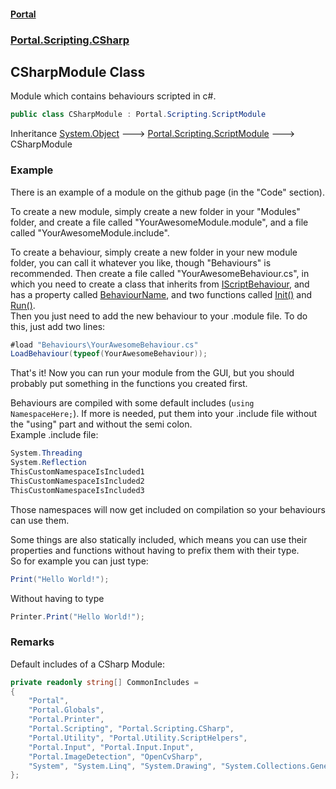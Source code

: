 #### [Portal](index.md 'index')
### [Portal.Scripting.CSharp](Portal.Scripting.CSharp.md 'Portal.Scripting.CSharp')

## CSharpModule Class

Module which contains behaviours scripted in c#.

```csharp
public class CSharpModule : Portal.Scripting.ScriptModule
```

Inheritance [System.Object](https://docs.microsoft.com/en-us/dotnet/api/System.Object 'System.Object') &#129106; [Portal.Scripting.ScriptModule](https://docs.microsoft.com/en-us/dotnet/api/Portal.Scripting.ScriptModule 'Portal.Scripting.ScriptModule') &#129106; CSharpModule

### Example
There is an example of a module on the github page (in the "Code" section).  
  
To create a new module, simply create a new folder in your "Modules" folder, and create a file called "YourAwesomeModule.module", and a file called "YourAwesomeModule.include".   
  
To create a behaviour, simply create a new folder in your new module folder, you can call it whatever you like, though "Behaviours" is recommended. Then create a file called "YourAwesomeBehaviour.cs", in which you need to create a class that inherits from [IScriptBehaviour](Portal.Scripting.IScriptBehaviour.md 'Portal.Scripting.IScriptBehaviour'), and has a property called [BehaviourName](Portal.Scripting.IScriptBehaviour.BehaviourName.md 'Portal.Scripting.IScriptBehaviour.BehaviourName'), and two functions called [Init()](Portal.Scripting.IScriptBehaviour.Init().md 'Portal.Scripting.IScriptBehaviour.Init()') and [Run()](Portal.Scripting.IScriptBehaviour.Run().md 'Portal.Scripting.IScriptBehaviour.Run()').  
Then you just need to add the new behaviour to your .module file. To do this, just add two lines:  
  
```csharp  
#load "Behaviours\YourAwesomeBehaviour.cs"  
LoadBehaviour(typeof(YourAwesomeBehaviour));  
```  
  
That's it! Now you can run your module from the GUI, but you should probably put something in the functions you created first.  
  
Behaviours are compiled with some default includes (`using NamespaceHere;`). If more is needed, put them into your .include file without the "using" part and without the semi colon.  
Example .include file:  
  
```csharp  
System.Threading  
System.Reflection  
ThisCustomNamespaceIsIncluded1  
ThisCustomNamespaceIsIncluded2  
ThisCustomNamespaceIsIncluded3  
```  
Those namespaces will now get included on compilation so your behaviours can use them.  
  
Some things are also statically included, which means you can use their properties and functions without having to prefix them with their type.   
So for example you can just type:  
  
```csharp  
Print("Hello World!");  
```  
Without having to type  
  
```csharp  
Printer.Print("Hello World!");  
```

### Remarks
Default includes of a CSharp Module:  
  
```csharp  
private readonly string[] CommonIncludes =  
{  
    "Portal",  
    "Portal.Globals",  
    "Portal.Printer",  
    "Portal.Scripting", "Portal.Scripting.CSharp",  
    "Portal.Utility", "Portal.Utility.ScriptHelpers",  
    "Portal.Input", "Portal.Input.Input",  
    "Portal.ImageDetection", "OpenCvSharp",  
    "System", "System.Linq", "System.Drawing", "System.Collections.Generic",  
};  
```